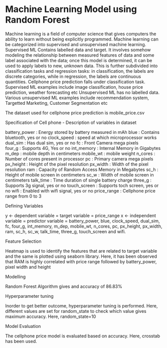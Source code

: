 # Machine Learning Model using Random Forest
Machine learning is a field of computer science that gives computers the ability to learn without being explicitly programmed. Machine learning can be categorized into supervised and unsupervised machine learning. 
Supervised ML Contains labelled data and target. It involves somehow modeling the relationship between measured features of data and some label associated with the data; once this model is determined, it can be used to apply labels to new, unknown data. This is further subdivided into classification tasks and regression tasks: in classification, the labels are discrete categories, while in regression, the labels are continuous quantities. Cellphone price prediction falls under classification task. 
Supervised ML examples include image classification, house price prediction, weather forecasting etc 
Unsupervised ML has no labelled data. Various unsupervised ML examples include recommendation system, Targetted Marketing, Customer Segmentation etc

The dataset used for cellphone price prediction is mobile_price.csv

Specification of Cell phone - Description of variables in dataset

battery_power : Energy stored by battery measured in mAh
blue : Contains bluetooth, yes or no 
clock_speed :	speed at which microprocessor works 
dual_sim	: Has dual sim, yes or no 
fc	: Front Camera mega pixels  
four_g	: Supports 4G, Yes or no 
int_memory	: Internal Memory in Gigabytes
m_dep	: mobile depth in centimeters
mobile_wt :	mobile weight 
n_cores	: Number of cores present in processor 
pc	: Primary camera mega pixels 
px_height :	Height of the pixel resolution
px_width : Width of the pixel resolution
ram	: Capacity of Random Access Memory in Megabytes
sc_h :	Height of mobile screen in centimeters 
sc_w :	Width of mobile screen in centimeters 
talk_time :	Time duration of single battery charge 
three_g :	Supports 3g signal, yes or no 
touch_screen :	Supports toch screen, yes or no 
wifi :	Enabled with wifi signal, yes or no
price_range : Cellphone price range from 0 to 3 


Defining Variables

y <- dependent variable = target variable = price_range 
x <- independent variable = predictor variable = battery_power, blue, clock_speed, dual_sim, fc, four_g, int_memory, m_dep, mobile_wt, n_cores, pc, px_height, px_width, ram, sc_h, sc_w, talk_time, three_g, touch_screen and wifi. 

Feature Selection

Heatmap is used to identify the features that are related to target variable and the same is plotted using seaborn library. Here, it has been observed that RAM is highly correlated with price range followed by battery_power, pixel width and height 

Modelling 

Random Forest Algorithm gives and accuracy of 86.83%

Hyperparameter tuning

Inorder to get better outcome, hyperparameter tuning is performed. Here, different values are set for random_state to check which value gives maximum accuracy. Here, random_state=10


Model Evaluation

The cellphone price model is evaluated based on accuracy. Here, crosstab has been used. 
